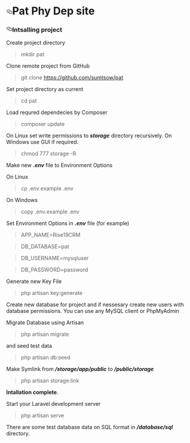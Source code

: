 <h1><a id="user-content-pat-phy-dep-site" class="anchor" aria-hidden="true" href="#pat-phy-dep-site"><svg class="octicon octicon-link" viewBox="0 0 16 16" version="1.1" width="16" height="16" aria-hidden="true"><path fill-rule="evenodd" d="M4 9h1v1H4c-1.5 0-3-1.69-3-3.5S2.55 3 4 3h4c1.45 0 3 1.69 3 3.5 0 1.41-.91 2.72-2 3.25V8.59c.58-.45 1-1.27 1-2.09C10 5.22 8.98 4 8 4H4c-.98 0-2 1.22-2 2.5S3 9 4 9zm9-3h-1v1h1c1 0 2 1.22 2 2.5S13.98 12 13 12H9c-.98 0-2-1.22-2-2.5 0-.83.42-1.64 1-2.09V6.25c-1.09.53-2 1.84-2 3.25C6 11.31 7.55 13 9 13h4c1.45 0 3-1.69 3-3.5S14.5 6 13 6z"></path></svg></a>Pat Phy Dep site</h1>
<h3><a id="user-content-intsalling-project" class="anchor" aria-hidden="true" href="#intsalling-project"><svg class="octicon octicon-link" viewBox="0 0 16 16" version="1.1" width="16" height="16" aria-hidden="true"><path fill-rule="evenodd" d="M4 9h1v1H4c-1.5 0-3-1.69-3-3.5S2.55 3 4 3h4c1.45 0 3 1.69 3 3.5 0 1.41-.91 2.72-2 3.25V8.59c.58-.45 1-1.27 1-2.09C10 5.22 8.98 4 8 4H4c-.98 0-2 1.22-2 2.5S3 9 4 9zm9-3h-1v1h1c1 0 2 1.22 2 2.5S13.98 12 13 12H9c-.98 0-2-1.22-2-2.5 0-.83.42-1.64 1-2.09V6.25c-1.09.53-2 1.84-2 3.25C6 11.31 7.55 13 9 13h4c1.45 0 3-1.69 3-3.5S14.5 6 13 6z"></path></svg></a>Intsalling project</h3>
<p>Create project directory</p>
<blockquote>
<p>mkdir pat</p>
</blockquote>
<p>Clone remote project from GitHub</p>
<blockquote>
<p>git clone <a href="https://github.com/sumtsow/pat">https://github.com/sumtsow/pat</a></p>
</blockquote>
<p>Set project directory as current</p>
<blockquote>
<p>cd pat</p>
</blockquote>
<p>Load requred dependecies by Composer</p>
<blockquote>
<p>composer update</p>
</blockquote>
<p>On Linux set write permissions to <em><strong>storage</strong></em> directory recursively. On Windows use GUI if required.</p>
<blockquote>
<p>chmod 777 storage -R</p>
</blockquote>
<p>Make new <em><strong>.env</strong></em> file to Environment Options</p>
<p>On Linux</p>
<blockquote>
<p>cp .env.example .env</p>
</blockquote>
<p>On Windows</p>
<blockquote>
<p>copy .env.example .env</p>
</blockquote>
<p>Set Environment Options in <em><strong>.env</strong></em> file (for example)</p>
<blockquote>
<p>APP_NAME=Rise19CRM</p>
</blockquote>
<blockquote>
<p>DB_DATABASE=pat</p>
</blockquote>
<blockquote>
<p>DB_USERNAME=mysqluser</p>
</blockquote>
<blockquote>
<p>DB_PASSWORD=password</p>
</blockquote>
<p>Generate new Key File</p>
<blockquote>
<p>php artisan key:generate</p>
</blockquote>
<p>Create new database for project and if nessesary create new users with database permissions. You can use any MySQL client or PhpMyAdmin</p>
<p>Migrate Database using Artisan</p>
<blockquote>
<p>php artisan migrate</p>
</blockquote>
<p>and seed test data</p>
<blockquote>
<p>php artisan db:seed</p>
</blockquote>
<p>Make Symlink from <em><strong>/storage/app/public</strong></em> to <em><strong>/public/storage</strong></em></p>
<blockquote>
<p>php artisan storage:link</p>
</blockquote>
<p><strong>Intallation complete</strong>.</p>
<p>Start your Laravel development server</p>
<blockquote>
<p>php artisan serve</p>
</blockquote>
<p>There are some test database data on SQL format in <em><strong>/database/sql</strong></em> directory.</p>
